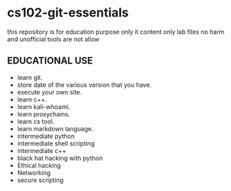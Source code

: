 # cs102-git-essentials
this repository is for education purpose only it content only lab files no harm and unofficial tools are not allow

## EDUCATIONAL USE

- learn git.
- store date of the various version that you have.
- execute your own site.
- learn c++.
- learn kali-whoami.
- learn proxychains.
- learn cs tool.
- learn markdown language.
- intermediate python
- intermediate shell scripting
- intermediate c++
- black hat hacking with python
- Ethical hacking
- Networking
- secure scripting

